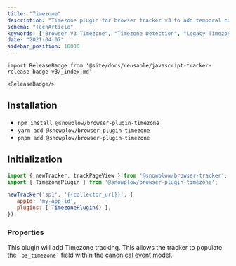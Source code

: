 ```yaml
---
title: "Timezone"
description: "Timezone plugin for browser tracker v3 to add temporal context to behavioral analytics."
schema: "TechArticle"
keywords: ["Browser V3 Timezone", "Timezone Detection", "Legacy Timezone", "Geographic Data", "Time Analytics", "Location Data"]
date: "2021-04-07"
sidebar_position: 16000
---
```


```mdx-code-block
import ReleaseBadge from '@site/docs/reusable/javascript-tracker-release-badge-v3/_index.md'

<ReleaseBadge/>
```

## Installation

- `npm install @snowplow/browser-plugin-timezone`
- `yarn add @snowplow/browser-plugin-timezone`
- `pnpm add @snowplow/browser-plugin-timezone`

## Initialization

```javascript
import { newTracker, trackPageView } from '@snowplow/browser-tracker';
import { TimezonePlugin } from '@snowplow/browser-plugin-timezone';

newTracker('sp1', '{{collector_url}}', { 
   appId: 'my-app-id', 
   plugins: [ TimezonePlugin() ],
});
```

### Properties

This plugin will add Timezone tracking. This allows the tracker to populate the `` `os_timezone` `` field within the [canonical event model](/docs/fundamentals/canonical-event/index.md).

